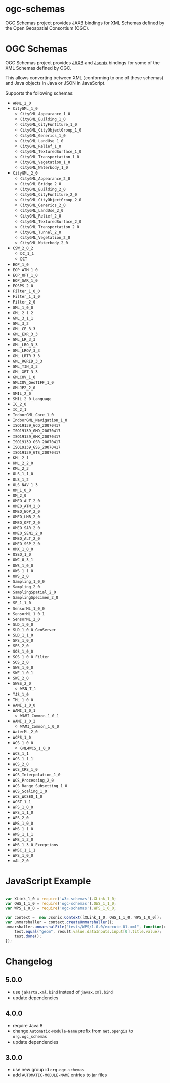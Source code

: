 ogc-schemas
===========

OGC Schemas project provides JAXB bindings for XML Schemas defined by the Open Geospatial Consortium (OGC).

# OGC Schemas

OGC Schemas project provides [JAXB](https://jaxb.java.net/) and [Jsonix](https://github.com/highsource/jsonix) bindings for some of the XML Schemas defined by OGC.

This allows converting between XML (conforming to one of these schemas) and Java objects in Java or JSON in JavaScript.

Supports the following schemas:

* `ARML_2_0`
* `CityGML_1_0`
  * `CityGML_Appearance_1_0`
  * `CityGML_Building_1_0`
  * `CityGML_CityFuntiture_1_0`
  * `CityGML_CityObjectGroup_1_0`
  * `CityGML_Generics_1_0`
  * `CityGML_LandUse_1_0`
  * `CityGML_Relief_1_0`
  * `CityGML_TexturedSurface_1_0`
  * `CityGML_Transportation_1_0`
  * `CityGML_Vegetation_1_0`
  * `CityGML_Waterbody_1_0 `
* `CityGML_2_0`
  * `CityGML_Appearance_2_0`
  * `CityGML_Bridge_2_0`
  * `CityGML_Building_2_0`
  * `CityGML_CityFuntiture_2_0`
  * `CityGML_CityObjectGroup_2_0`
  * `CityGML_Generics_2_0`
  * `CityGML_LandUse_2_0`
  * `CityGML_Relief_2_0`
  * `CityGML_TexturedSurface_2_0`
  * `CityGML_Transportation_2_0`
  * `CityGML_Tunnel_2_0`
  * `CityGML_Vegetation_2_0`
  * `CityGML_Waterbody_2_0 `
* `CSW_2_0_2`
  * `DC_1_1`
  * `DCT`
* `EOP_1_0`
* `EOP_ATM_1_0`
* `EOP_OPT_1_0`
* `EOP_SAR_1_0`
* `EOSPS_2_0`
* `Filter_1_0_0`
* `Filter_1_1_0`
* `Filter_2_0`
* `GML_1_0_0`
* `GML_2_1_2`
* `GML_3_1_1`
* `GML_3_2`
* `GML_CE_3_3`
* `GML_EXR_3_3`
* `GML_LR_3_3`
* `GML_LRO_3_3`
* `GML_LROV_3_3`
* `GML_LRTR_3_3`
* `GML_RGRID_3_3`
* `GML_TIN_3_3`
* `GML_XBT_3_3`
* `GMLCOV_1_0`
* `GMLCOV_GeoTIFF_1_0`
* `GMLJP2_2_0`
* `SMIL_2_0`
* `SMIL_2_0_Language`
* `IC_2_0`
* `IC_2_1`
* `IndoorGML_Core_1_0`
* `IndoorGML_Navigation_1_0`
* `ISO19139_GCO_20070417`
* `ISO19139_GMD_20070417`
* `ISO19139_GMX_20070417`
* `ISO19139_GSR_20070417`
* `ISO19139_GSS_20070417`
* `ISO19139_GTS_20070417`
* `KML_2_1`
* `KML_2_2_0`
* `KML_2_3`
* `OLS_1_1_0`
* `OLS_1_2`
* `OLS_NAV_1_3`
* `OM_1_0_0`
* `OM_2_0`
* `OMEO_ALT_2_0`
* `OMEO_ATM_2_0`
* `OMEO_EOP_2_0`
* `OMEO_LMB_2_0`
* `OMEO_OPT_2_0`
* `OMEO_SAR_2_0`
* `OMEO_SEN1_2_0`
* `OMEO_ALT_2_0`
* `OMEO_SSP_2_0`
* `OMX_1_0_0`
* `OSEO_1_0`
* `OWC_0_3_1`
* `OWS_1_0_0`
* `OWS_1_1_0`
* `OWS_2_0`
* `Sampling_1_0_0`
* `Sampling_2_0`
* `SamplingSpatial_2_0`
* `SamplingSpecimen_2_0`
* `SE_1_1_0`
* `SensorML_1_0_0`
* `SensorML_1_0_1`
* `SensorML_2_0`
* `SLD_1_0_0`
* `SLD_1_0_0_GeoServer`
* `SLD_1_1_0`
* `SPS_1_0_0`
* `SPS_2_0`
* `SOS_1_0_0`
* `SOS_1_0_0_Filter`
* `SOS_2_0`
* `SWE_1_0_0`
* `SWE_1_0_1`
* `SWE_2_0`
* `SWES_2_0`
  * `WSN_T_1`
* `TJS_1_0`
* `TML_1_0_0`
* `WAMI_1_0_0`
* `WAMI_1_0_1`
  * `WAMI_Common_1_0_1`
* `WAMI_1_0_2`
  * `WAMI_Common_1_0_0`
* `WaterML_2_0`
* `WCPS_1_0`
* `WCS_1_0_0`
  * `GML4WCS_1_0_0`
* `WCS_1_1`
* `WCS_1_1_1`
* `WCS_2_0`
* `WCS_CRS_1_0`
* `WCS_Interpolation_1_0`
* `WCS_Processing_2_0`
* `WCS_Range_Subsetting_1_0`
* `WCS_Scaling_1_0`
* `WCS_WCSEO_1_0`
* `WCST_1_1`
* `WFS_1_0_0`
* `WFS_1_1_0`
* `WFS_2_0`
* `WMS_1_0_0`
* `WMS_1_1_0`
* `WMS_1_1_1`
* `WMS_1_3_0`
* `WMS_1_3_0_Exceptions`
* `WMSC_1_1_1`
* `WPS_1_0_0`
* `xAL_2_0`

# JavaScript Example

```javascript

var XLink_1_0 = require('w3c-schemas').XLink_1_0;
var OWS_1_1_0 = require('ogc-schemas').OWS_1_1_0;
var WPS_1_0_0 = require('ogc-schemas').WPS_1_0_0;

var context =  new Jsonix.Context([XLink_1_0, OWS_1_1_0, WPS_1_0_0]);
var unmarshaller = context.createUnmarshaller();
unmarshaller.unmarshalFile("tests/WPS/1.0.0/execute-01.xml", function(result) {
	test.equal("geom", result.value.dataInputs.input[0].title.value);
	test.done();
});
```

# Changelog

## 5.0.0
- use `jakarta.xml.bind` instead of `javax.xml.bind` 
- update dependencies

## 4.0.0

- require Java 8
- change `Automatic-Module-Name` prefix from `net.opengis` to `org.ogc_schemas`
- update dependencies

## 3.0.0

- use new group id `org.ogc-schemas`
- add `AUTOMATIC-MODULE-NAME` entries to jar files

